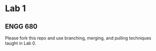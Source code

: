 # Lab 1

## ENGG 680

Please fork this repo and use branching, merging, and pulling techniques taught in Lab 0.
